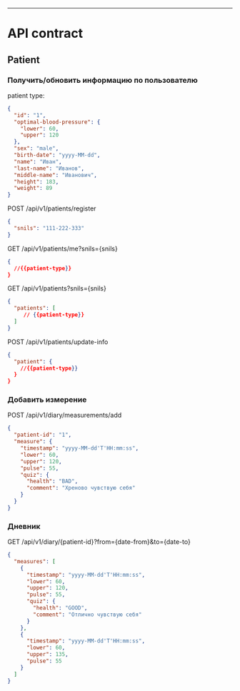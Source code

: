 ---

# API contract

## Patient

### Получить/обновить информацию по пользователю

patient type:
```json
{
  "id": "1",
  "optimal-blood-pressure": {
    "lower": 60,
    "upper": 120
  },
  "sex": "male",
  "birth-date": "yyyy-MM-dd",
  "name": "Иван",
  "last-name": "Иванов",
  "middle-name": "Иванович",
  "height": 183,
  "weight": 89
}
```

POST /api/v1/patients/register
```json
{
  "snils": "111-222-333"
}
```

GET /api/v1/patients/me?snils={snils}
```json
{
  //{{patient-type}}
}
```

GET /api/v1/patients?snils={snils} 
```json
{
  "patients": [
     // {{patient-type}}
  ]
}
```

POST /api/v1/patients/update-info
```json
{
  "patient": {
    //{{patient-type}} 
  }
}
```


### Добавить измерение

POST /api/v1/diary/measurements/add

```json
{
  "patient-id": "1",
  "measure": {
    "timestamp": "yyyy-MM-dd'T'HH:mm:ss",
    "lower": 60,
    "upper": 120,
    "pulse": 55,
    "quiz": {
      "health": "BAD",
      "comment": "Хреново чувствую себя"
    }
  }
}
```

### Дневник

GET /api/v1/diary/{patient-id}?from={date-from}&to={date-to}

```json
{
  "measures": [
    {
      "timestamp": "yyyy-MM-dd'T'HH:mm:ss",
      "lower": 60,
      "upper": 120,
      "pulse": 55,
      "quiz": {
        "health": "GOOD",
        "comment": "Отлично чувствую себя"
      }
    },
    {
      "timestamp": "yyyy-MM-dd'T'HH:mm:ss",
      "lower": 60,
      "upper": 135,
      "pulse": 55
    }
  ]
}
```

